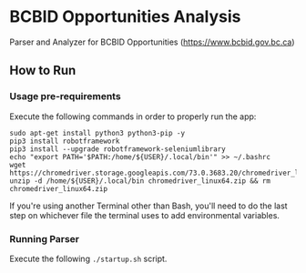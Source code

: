 # BCBID Opportunities Analysis
Parser and Analyzer for BCBID Opportunities (https://www.bcbid.gov.bc.ca)

## How to Run

### Usage pre-requirements

Execute the following commands in order to properly run the app:

```
sudo apt-get install python3 python3-pip -y
pip3 install robotframework
pip3 install --upgrade robotframework-seleniumlibrary
echo "export PATH='$PATH:/home/${USER}/.local/bin'" >> ~/.bashrc
wget https://chromedriver.storage.googleapis.com/73.0.3683.20/chromedriver_linux64.zip
unzip -d /home/${USER}/.local/bin chromedriver_linux64.zip && rm chromedriver_linux64.zip
```

If you're using another Terminal other than Bash, you'll need to do the last step on whichever file the terminal uses to add environmental variables.

### Running Parser

Execute the following `./startup.sh` script.

